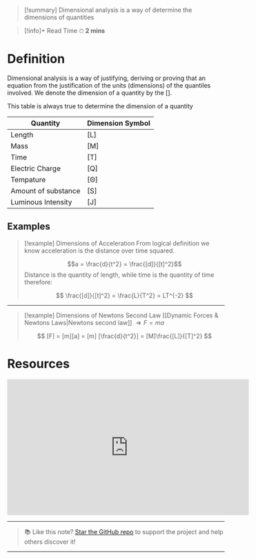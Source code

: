 
>[!summary]
Dimensional analysis is a way of determine the dimensions of quantities

>[!info]+ Read Time
⏱ **2 mins**
# Definition 
Dimensional analysis is a way of justifying, deriving or proving that an equation from the justification of the units (dimensions) of the quantiles involved. We denote the dimension of a quantity by the [].

This table is always true to determine the dimension of a quantity

| Quantity            | Dimension Symbol |
| ------------------- | ---------------- |
| Length              | [L]              |
| Mass                | [M]              |
| Time                | [T]              |
| Electric Charge     | [Q]              |
| Tempature           | [Θ]              |
| Amount of substance | [S]              |
| Luminous Intensity  | [J]              |
## Examples
>[!example] Dimensions of Acceleration
From logical definition we know acceleration is the distance over time squared.
>
>$$a = \frac{d}{t^2} = \frac{[d]}{[t]^2}$$
Distance is the quantity of length, while time is the quantity of time therefore:
>
>$$
\frac{[d]}{[t]^2} = \frac{L}{T^2} = LT^{-2}
>$$

---

>[!example] Dimensions of Newtons Second Law
[[Dynamic Forces & Newtons Laws|Newtons second law]] $\Rightarrow F = ma$
>
>$$
[F] = [m][a] = [m] [\frac{d}{t^2}] = [M]\frac{[L]}{[T]^2}
>$$

# Resources
<iframe width="560" height="315" src="https://www.youtube.com/embed/8XrAvR3nn6I?si=xl1ABcuvKWJbTBEE" title="YouTube video player" frameborder="0" allow="accelerometer; autoplay; clipboard-write; encrypted-media; gyroscope; picture-in-picture; web-share" referrerpolicy="strict-origin-when-cross-origin" allowfullscreen></iframe>


---

> 📚 Like this note? [Star the GitHub repo](https://github.com/rajeevphysics/Obsidian-MathMatter) to support the project and help others discover it!

---

